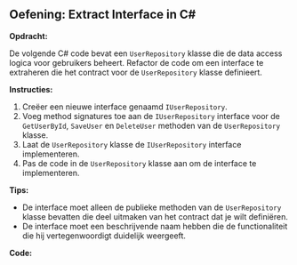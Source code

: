 ﻿## Oefening: Extract Interface in C#

**Opdracht:**

De volgende C# code bevat een `UserRepository` klasse die de data access logica voor gebruikers beheert. Refactor de code om een interface te extraheren die het contract voor de `UserRepository` klasse definieert.

**Instructies:**

1. Creëer een nieuwe interface genaamd `IUserRepository`.
2. Voeg method signatures toe aan de `IUserRepository` interface voor de `GetUserById`, `SaveUser` en `DeleteUser` methoden van de `UserRepository` klasse.
3. Laat de `UserRepository` klasse de `IUserRepository` interface implementeren.
4. Pas de code in de `UserRepository` klasse aan om de interface te implementeren.

**Tips:**

* De interface moet alleen de publieke methoden van de `UserRepository` klasse bevatten die deel uitmaken van het contract dat je wilt definiëren.
* De interface moet een beschrijvende naam hebben die de functionaliteit die hij vertegenwoordigt duidelijk weergeeft.

**Code:**